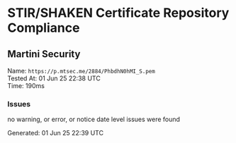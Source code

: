 # STIR/SHAKEN Certificate Repository Compliance

## Martini Security

Name: `https://p.mtsec.me/2884/PhbdhN0hMI_S.pem`\
Tested At: 01 Jun 25 22:38 UTC\
Time: 190ms

### Issues

no warning, or error, or notice date level issues were found

Generated: 01 Jun 25 22:39 UTC